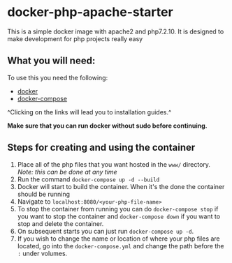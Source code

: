 # docker-php-apache-starter
This is a simple docker image with apache2 and php7.2.10. It is designed to make development for php projects really easy


## What you will need:
To use this you need the following:

* [docker](https://www.digitalocean.com/community/tutorials/how-to-install-and-use-docker-on-ubuntu-18-04)
* [docker-compose](https://docs.docker.com/compose/install/)

^Clicking on the links will lead you to installation guides.^

**Make sure that you can run docker without sudo before continuing.**

## Steps for creating and using the container
1. Place all of the php files that you want hosted in the `www/` directory. _Note: this can be done at any time_
2. Run the command `docker-compose up -d --build`
3. Docker will start to build the container. When it's the done the container should be running
4. Navigate to `localhost:8080/<your-php-file-name>`
5. To stop the container from running you can do `docker-compose stop` if you want to stop the container and
`docker-compose down` if you want to stop and delete the container.
6. On subsequent starts you can just run `docker-compose up -d`.
7. If you wish to change the name or location of where your php files are located, go into the `docker-compose.yml`
and change the path before the `:` under volumes.
